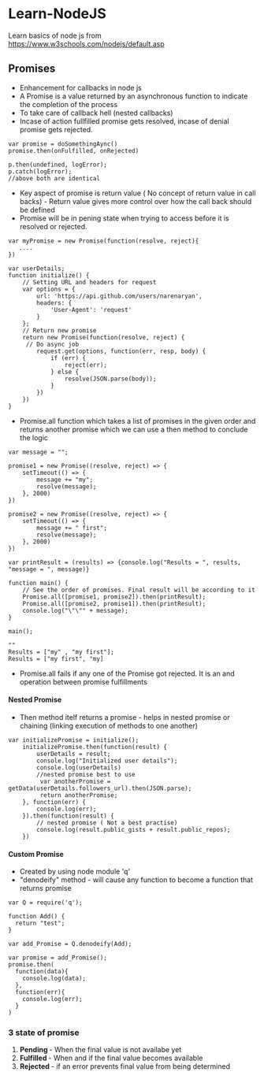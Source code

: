 # Learn-NodeJS

Learn basics of node js from https://www.w3schools.com/nodejs/default.asp

## Promises

* Enhancement for callbacks in node js
* A Promise is a value returned by an asynchronous function to indicate the completion of the process
* To take care of callback hell (nested callbacks)
* Incase of action fullfilled promise gets resolved, incase of denial promise gets rejected.
```
var promise = doSomethingAync()
promise.then(onFulfilled, onRejected)

p.then(undefined, logError);
p.catch(logError);
//above both are identical
```
* Key aspect of promise is return value ( No concept of return value in call backs) - Return value gives more control over how the call back should be defined
* Promise will be in pening state when trying to access before it is resolved or rejected.
```
var myPromise = new Promise(function(resolve, reject){
   ....
})

var userDetails;
function initialize() {
    // Setting URL and headers for request
    var options = {
        url: 'https://api.github.com/users/narenaryan',
        headers: {
            'User-Agent': 'request'
        }
    };
    // Return new promise 
    return new Promise(function(resolve, reject) {
     // Do async job
        request.get(options, function(err, resp, body) {
            if (err) {
                reject(err);
            } else {
                resolve(JSON.parse(body));
            }
        })
    })
}
```
* Promise.all function which takes a list of promises in the given order and returns another promise which we can use a then method to conclude the logic

```
var message = "";

promise1 = new Promise((resolve, reject) => {
    setTimeout(() => {
        message += "my";
        resolve(message);
    }, 2000)
})

promise2 = new Promise((resolve, reject) => {
    setTimeout(() => {
        message += " first";
        resolve(message);
    }, 2000)
})

var printResult = (results) => {console.log("Results = ", results, "message = ", message)}

function main() {
    // See the order of promises. Final result will be according to it
    Promise.all([promise1, promise2]).then(printResult);
    Promise.all([promise2, promise1]).then(printResult);
    console.log("\"\"" + message);
}

main();

""
Results = ["my" , "my first"];
Results = ["my first", "my]
```
* Promise.all fails if any one of the Promise got rejected. It is an and operation between promise fulfillments

#### Nested Promise

* Then method itelf returns a promise - helps in nested promise or chaining (linking execution of methods to one another) 

```
var initializePromise = initialize();
    initializePromise.then(function(result) {
        userDetails = result;
        console.log("Initialized user details");
        console.log(userDetails)
        //nested promise best to use
         var anotherPromise = getData(userDetails.followers_url).then(JSON.parse);
         return anotherPromise;
    }, function(err) {
        console.log(err);
    }).then(function(result) {
        // nested promise ( Not a best practise)
        console.log(result.public_gists + result.public_repos);
    })
```

#### Custom Promise

* Created by using node module 'q'
* "denodeify" method - will cause any function to become a function that returns promise
```
var Q = require('q');

function Add() {
  return "test";
}

var add_Promise = Q.denodeify(Add);

var promise = add_Promise();
promise.then(
  function(data){
    console.log(data);
  },
  function(err){
    console.log(err);
  }
)
```

### 3 state of promise

1. <strong> Pending </strong>- When the final value is not availabe yet
2. <strong> Fulfilled </strong> - When and if the final value becomes available
3. <strong> Rejected </strong> - if an error prevents final value from being determined


